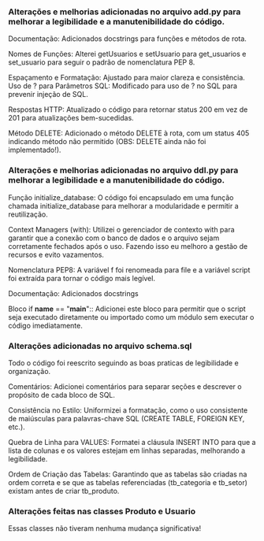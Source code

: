### Alterações e melhorias adicionadas no arquivo add.py para melhorar a legibilidade e a manutenibilidade do código.
  Documentação: Adicionados docstrings para funções e métodos de rota.

  Nomes de Funções: Alterei getUsuarios e setUsuario para get_usuarios e set_usuario para seguir o padrão de nomenclatura PEP 8.
  
  Espaçamento e Formatação: Ajustado para maior clareza e consistência.
  Uso de ? para Parâmetros SQL: Modificado para uso de ? no SQL para prevenir injeção de SQL.

  Respostas HTTP: Atualizado o código para retornar status 200 em vez de 201 para atualizações bem-sucedidas.

  Método DELETE: Adicionado o método DELETE à rota, com um status 405 indicando método não permitido (OBS: DELETE ainda não foi implementado!).

  ### Alterações e melhorias adicionadas no arquivo ddl.py para melhorar a legibilidade e a manutenibilidade do código.

  Função initialize_database: O código foi encapsulado em uma função chamada initialize_database para melhorar a modularidade e permitir a reutilização.

  Context Managers (with): Utilizei o gerenciador de contexto with para garantir que a conexão com o banco de dados e o arquivo sejam corretamente fechados após o uso. Fazendo isso eu melhoro a gestão de recursos e evito vazamentos.

  Nomenclatura PEP8: A variável f foi renomeada para file e a variável script foi extraída para tornar o código mais legível.

  Documentação: Adicionados docstrings

  Bloco if __name__ == "__main__":: Adicionei este bloco para permitir que o script seja executado diretamente ou importado como um módulo sem executar o código imediatamente.

### Alterações adicionadas no arquivo schema.sql
  Todo o código foi reescrito seguindo as boas praticas de legibilidade e organização.

  Comentários: Adicionei comentários para separar seções e descrever o propósito de cada bloco de SQL.

  Consistência no Estilo: Uniformizei a formatação, como o uso consistente de maiúsculas para palavras-chave SQL (CREATE TABLE, FOREIGN KEY, etc.).

  Quebra de Linha para VALUES: Formatei a cláusula INSERT INTO para que a lista de colunas e os valores estejam em linhas separadas, melhorando a legibilidade.

  Ordem de Criação das Tabelas: Garantindo que as tabelas são criadas na ordem correta e se que as tabelas referenciadas (tb_categoria e tb_setor) existam antes de criar tb_produto.

### Alterações feitas nas classes Produto e Usuario
  Essas classes não tiveram nenhuma mudança significativa!
